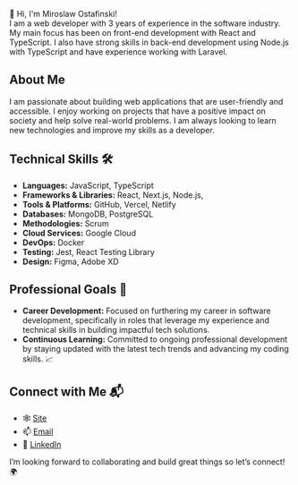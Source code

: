 👋 Hi, I'm Miroslaw Ostafinski!  
I am a web developer with 3 years of experience in the software industry. My main focus has been on front-end development with React and TypeScript. I also have strong skills in back-end development using Node.js with TypeScript and have experience working with Laravel.

## About Me
I am passionate about building web applications that are user-friendly and accessible. I enjoy working on projects that have a positive impact on society and help solve real-world problems. I am always looking to learn new technologies and improve my skills as a developer.

## Technical Skills 🛠️
- **Languages:** JavaScript, TypeScript
- **Frameworks & Libraries:** React, Next.js, Node.js,
- **Tools & Platforms:** GitHub, Vercel, Netlify
- **Databases:** MongoDB, PostgreSQL
- **Methodologies:** Scrum
- **Cloud Services:** Google Cloud
- **DevOps:** Docker
- **Testing:** Jest, React Testing Library
- **Design:** Figma, Adobe XD

## Professional Goals 🚀
- **Career Development:** Focused on furthering my career in software development, specifically in roles that leverage my experience and technical skills in building impactful tech solutions.
- **Continuous Learning:** Committed to ongoing professional development by staying updated with the latest tech trends and advancing my coding skills. 📈

## Connect with Me 📬
- 🕸️ [Site](https://ostafinski.cc)
- 📫 [Email](mailto:ostafinskim@gmail.com)
- 🔗 [LinkedIn](https://linkedin.com/in/ostafinskim)

I’m looking forward to collaborating and build great things so let’s connect! 🌍
